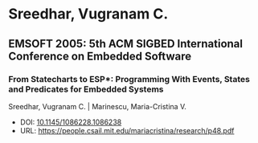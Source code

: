 # Sreedhar, Vugranam C.

## EMSOFT 2005: 5th ACM SIGBED International Conference on Embedded Software

### From Statecharts to ESP*: Programming With Events, States and Predicates for Embedded Systems
Sreedhar, Vugranam C. | Marinescu, Maria-Cristina V.
* DOI: [10.1145/1086228.1086238](https://doi.org/10.1145/1086228.1086238)
* URL: <https://people.csail.mit.edu/mariacristina/research/p48.pdf>

